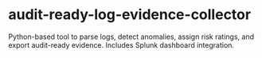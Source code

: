 # audit-ready-log-evidence-collector
Python-based tool to parse logs, detect anomalies, assign risk ratings, and export audit-ready evidence. Includes Splunk dashboard integration.
